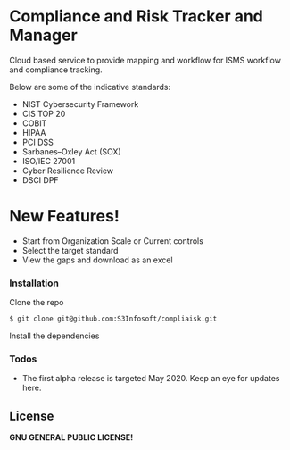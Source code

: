 # Compliance and Risk Tracker and Manager

Cloud based service to provide mapping and workflow for ISMS workflow and compliance tracking.

Below are some of the indicative standards:

  - NIST Cybersecurity Framework
 - CIS TOP 20
 - COBIT
 - HIPAA
 - PCI DSS
 - Sarbanes–Oxley Act (SOX)
 - ISO/IEC 27001
 - Cyber Resilience Review
 - DSCI DPF

# New Features!

  - Start from Organization Scale or Current controls
  - Select the target standard
  - View the gaps and download as an excel

### Installation

Clone the repo

```sh
$ git clone git@github.com:S3Infosoft/compliaisk.git
```

Install the dependencies

### Todos

 - The first alpha release is targeted May 2020. Keep an eye for updates here.

License
----
**GNU GENERAL PUBLIC LICENSE!**
